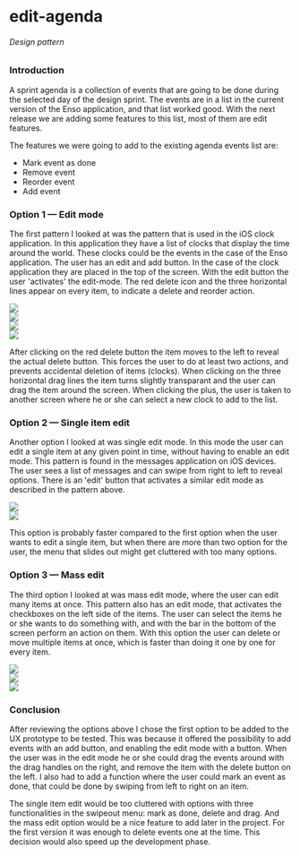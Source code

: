# edit-agenda
###### Design pattern

### Introduction
A sprint agenda is a collection of events that are going to be done during the selected day of the design sprint. The events are in a list in the current version of the Enso application, and that list worked good. With the next release we are adding some features to this list, most of them are edit features.

The features we were going to add to the existing agenda events list are:
- Mark event as done
- Remove event
- Reorder event
- Add event

### Option 1 &mdash; Edit mode
The first pattern I looked at was the pattern that is used in the iOS clock application. In this application they have a list of clocks that display the time around the world. These clocks could be the events in the case of the Enso application. The user has an edit and add button. In the case of the clock application they are placed in the top of the screen. With the edit button the user 'activates' the edit-mode. The red delete icon and the three horizontal lines appear on every item, to indicate a delete and reorder action.

<div class="images-row group">
  <div class="image-item image-item--1-2">
    <img src="{{ book.img }}/patterns/iOS-timer-1.jpeg">
  </div>
  <div class="image-item image-item--1-2">
    <img src="{{ book.img }}/patterns/iOS-timer-2.jpeg">
  </div>
  <div class="image-item image-item--1-2">
    <img src="{{ book.img }}/patterns/iOS-timer-3.jpeg">
  </div>
  <div class="image-item image-item--1-2">
    <img src="{{ book.img }}/patterns/iOS-timer-4.jpeg">
  </div>
</div>

After clicking on the red delete button the item moves to the left to reveal the actual delete button. This forces the user to do at least two actions, and prevents accidental deletion of items (clocks). When clicking on the three horizontal drag lines the item turns slightly transparant and the user can drag the item around the screen. When clicking the plus, the user is taken to another screen where he or she can select a new clock to add to the list.

### Option 2 &mdash; Single item edit
Another option I looked at was single edit mode. In this mode the user can edit a single item at any given point in time, without having to enable an edit mode. This pattern is found in the messages application on iOS devices. The user sees a list of messages and can swipe from right to left to reveal options. There is an 'edit' button that activates a similar edit mode as described in the pattern above.

<div class="images-row group">
  <div class="image-item image-item--1-2 image-item--border">
    <img src="{{ book.img }}/patterns/single-edit-1.jpeg">
  </div>
  <div class="image-item image-item--1-2 image-item--border">
    <img src="{{ book.img }}/patterns/single-edit-2.jpeg">
  </div>
</div>

This option is probably faster compared to the first option when the user wants to edit a single item, but when there are more than two option for the user, the menu that slides out might get cluttered with too many options.

### Option 3 &mdash; Mass edit
The third option I looked at was mass edit mode, where the user can edit many items at once. This pattern also has an edit mode, that activates the checkboxes on the left side of the items. The user can select the items he or she wants to do something with, and with the bar in the bottom of the screen perform an action on them. With this option the user can delete or move multiple items at once, which is faster than doing it one by one for every item.

<div class="images-row group">
  <div class="image-item image-item--1-3 image-item--border">
    <img src="{{ book.img }}/patterns/mass-edit-1.jpeg">
  </div>
  <div class="image-item image-item--1-3 image-item--border">
    <img src="{{ book.img }}/patterns/mass-edit-2.jpeg">
  </div>
  <div class="image-item image-item--1-3 image-item--border">
    <img src="{{ book.img }}/patterns/mass-edit-3.jpeg">
  </div>
</div>

### Conclusion
After reviewing the options above I chose the first option to be added to the UX prototype to be tested. This was because it offered the possibility to add events with an add button, and enabling the edit mode with a button. When the user was in the edit mode he or she could drag the events around with the drag handles on the right, and remove the item with the delete button on the left. I also had to add a function where the user could mark an event as done, that could be done by swiping from left to right on an item.

The single item edit would be too cluttered with options with three functionalities in the swipeout menu: mark as done, delete and drag. And the mass edit option would be a nice feature to add later in the project. For the first version it was enough to delete events one at the time. This decision would also speed up the development phase.
